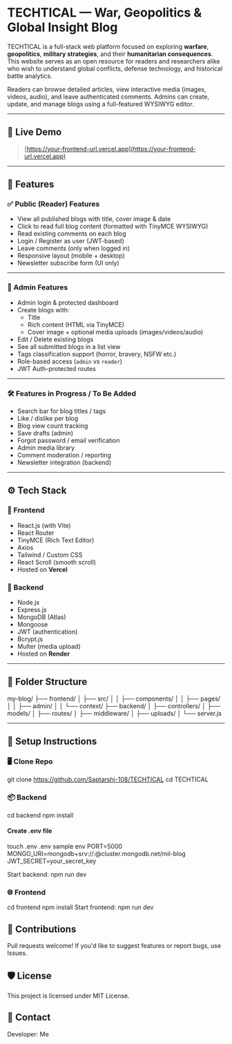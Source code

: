 # TECHTICAL — War, Geopolitics & Global Insight Blog

TECHTICAL is a full-stack web platform focused on exploring **warfare**, **geopolitics**, **military strategies**, and their **humanitarian consequences**. This website serves as an open resource for readers and researchers alike who wish to understand global conflicts, defense technology, and historical battle analytics.

Readers can browse detailed articles, view interactive media (images, videos, audio), and leave authenticated comments. Admins can create, update, and manage blogs using a full-featured WYSIWYG editor.

---

## 🔗 Live Demo

> [https://your-frontend-url.vercel.app](https://your-frontend-url.vercel.app)

---

## 📌 Features

### ✅ Public (Reader) Features

- View all published blogs with title, cover image & date
- Click to read full blog content (formatted with TinyMCE WYSIWYG)
- Read existing comments on each blog
- Login / Register as user (JWT-based)
- Leave comments (only when logged in)
- Responsive layout (mobile + desktop)
- Newsletter subscribe form (UI only)

---

### 🔐 Admin Features

- Admin login & protected dashboard
- Create blogs with:
  - Title
  - Rich content (HTML via TinyMCE)
  - Cover image + optional media uploads (images/videos/audio)
- Edit / Delete existing blogs
- See all submitted blogs in a list view
- Tags classification support (horror, bravery, NSFW etc.)
- Role-based access (`admin` vs `reader`)
- JWT Auth-protected routes

---

### 🛠️ Features in Progress / To Be Added

- Search bar for blog titles / tags
- Like / dislike per blog
- Blog view count tracking
- Save drafts (admin)
- Forgot password / email verification
- Admin media library
- Comment moderation / reporting
- Newsletter integration (backend)

---

## ⚙️ Tech Stack

### 🧠 Frontend
- React.js (with Vite)
- React Router
- TinyMCE (Rich Text Editor)
- Axios
- Tailwind / Custom CSS
- React Scroll (smooth scroll)
- Hosted on **Vercel**

### 🧱 Backend
- Node.js
- Express.js
- MongoDB (Atlas)
- Mongoose
- JWT (authentication)
- Bcrypt.js
- Multer (media upload)
- Hosted on **Render**

---

## 📂 Folder Structure
my-blog/
├── frontend/
│ ├── src/
│ │ ├── components/
│ │ ├── pages/
│ │ ├── admin/
│ │ └── context/
├── backend/
│ ├── controllers/
│ ├── models/
│ ├── routes/
│ ├── middleware/
│ ├── uploads/
│ └── server.js


---

## 🔧 Setup Instructions

### 🖥️ Clone Repo

git clone https://github.com/Saptarshi-108/TECHTICAL
cd TECHTICAL

### 📦 Backend

cd backend
npm install

#### Create .env file
touch .env
.env sample
env
PORT=5000
MONGO_URI=mongodb+srv://<user>:<pass>@cluster.mongodb.net/mil-blog
JWT_SECRET=your_secret_key

Start backend:
npm run dev

### 🌐 Frontend
cd frontend
npm install
Start frontend:
npm run dev


## 🤝 Contributions
Pull requests welcome! If you'd like to suggest features or report bugs, use Issues.

## 🛡 License
This project is licensed under MIT License.

## 📧 Contact
Developer: Me 

